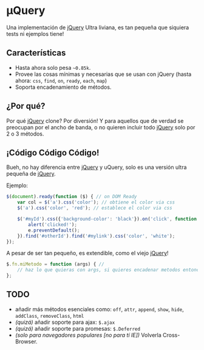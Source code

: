 µQuery
=======
Una implementación de [jQuery] Ultra liviana, es tan pequeña que siquiera tests ni ejemplos tiene!


Características
-------
* Hasta ahora solo pesa `~0.85k`.
* Provee las cosas mínimas y necesarias que se usan con jQuery (hasta ahora: `css`, `find`, `on`, `ready`, `each`, `map`)
* Soporta encadenamiento de métodos.

¿Por qué?
-------
Por qué [jQuery] clone? Por diversión! Y para aquellos que de verdad se preocupan por el ancho de banda, o no quieren incluir todo [jQuery] solo por 2 o 3 métodos.

¡Código Código Código!
----------------
Bueh, no hay diferencia entre [jQuery] y uQuery, solo es una versión ultra pequeña de [jQuery].

Ejemplo:

```js
$(document).ready(function ($) { // on DOM Ready
    var col = $('a').css('color'); // obtiene el color via css
    $('a').css('color', 'red'); // establece el color via css

    $('#myId').css({'background-color': 'black'}).on('click', function (e) { // encadenamiento
        alert('clicked!');
        e.preventDefault();
    }).find('#otherId').find('#mylink').css('color', 'white');
});
```

A pesar de ser tan pequeño, es extendible, como el viejo [jQuery]!

```js
$.fn.miMetodo = function (args) { //
    // haz lo que quieras con args, si quieres encadenar metodos entonces return this;
};
```

TODO
-------
* añadir más métodos esenciales  como: `off`, `attr`, `append`, `show`, `hide`, `addClass`, `removeClass`, `html`
* *(quizá)* añadir soporte para ajax: `$.ajax`
* *(quizá)* añadir soporte para promesas: `$.Deferred`
* *(solo para navegadores populares [no para tí IE])* Volverla Cross-Browser.

[jQuery]:http://jquery.com